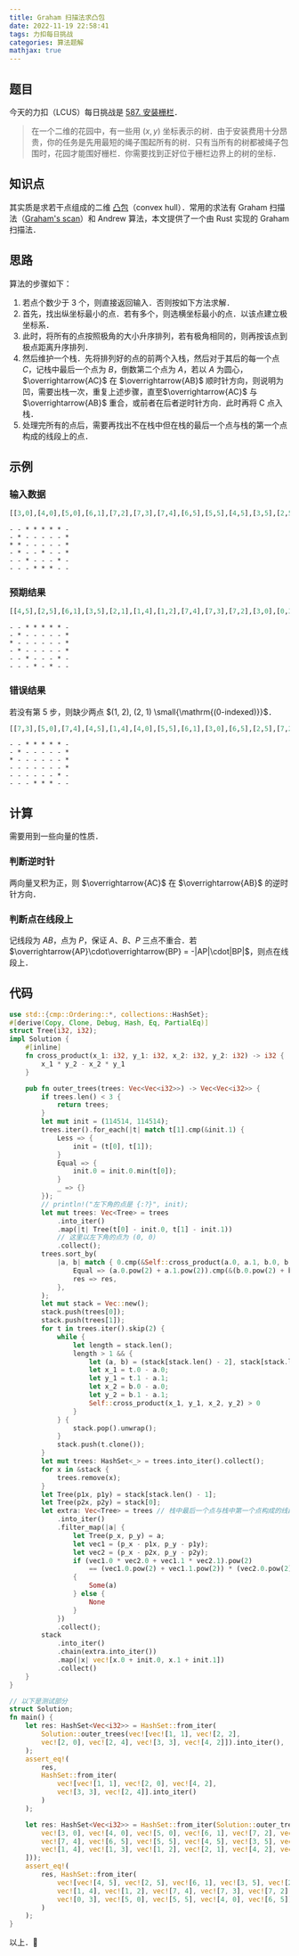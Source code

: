 ```yaml
---
title: Graham 扫描法求凸包
date: 2022-11-19 22:58:41
tags: 力扣每日挑战
categories: 算法题解
mathjax: true
---
```


## 题目

今天的力扣（LCUS）每日挑战是 [587. 安装栅栏](https://leetcode.cn/problems/erect-the-fence/)．

> 在一个二维的花园中，有一些用 $(x, y)$ 坐标表示的树．由于安装费用十分昂贵，你的任务是先用最短的绳子围起所有的树．只有当所有的树都被绳子包围时，花园才能围好栅栏．你需要找到正好位于栅栏边界上的树的坐标．

## 知识点

其实质是求若干点组成的二维 [凸包](https://oi-wiki.org/geometry/convex-hull/)（convex hull）．常用的求法有 Graham 扫描法（[Graham's scan](https://en.wikipedia.org/wiki/Graham_scan)）和 Andrew 算法，本文提供了一个由 Rust 实现的 Graham 扫描法．

## 思路

算法的步骤如下：

1. 若点个数少于 3 个，则直接返回输入．否则按如下方法求解．
2. 首先，找出纵坐标最小的点．若有多个，则选横坐标最小的点．以该点建立极坐标系．
3. 此时，将所有的点按照极角的大小升序排列，若有极角相同的，则再按该点到极点距离升序排列．
4. 然后维护一个栈．先将排列好的点的前两个入栈，然后对于其后的每一个点 $C$，记栈中最后一个点为 $B$，倒数第二个点为 $A$，若以 $A$ 为圆心，$\overrightarrow{AC}$ 在 $\overrightarrow{AB}$ 顺时针方向，则说明为凹，需要出栈一次，重复上述步骤，直至$\overrightarrow{AC}$ 与 $\overrightarrow{AB}$ 重合，或前者在后者逆时针方向．此时再将 C 点入栈．
5. 处理完所有的点后，需要再找出不在栈中但在栈的最后一个点与栈的第一个点构成的线段上的点．

## 示例

### 输入数据

```python
[[3,0],[4,0],[5,0],[6,1],[7,2],[7,3],[7,4],[6,5],[5,5],[4,5],[3,5],[2,5],[1,4],[1,3],[1,2],[2,1],[4,2],[0,3]]
```

```
- - * * * * * -
- * - - - - - *
* * - - - - - *
- * - - * - - *
- - * - - - * -
- - - * * * - -
```

### 预期结果

```python
[[4,5],[2,5],[6,1],[3,5],[2,1],[1,4],[1,2],[7,4],[7,3],[7,2],[3,0],[0,3],[5,0],[5,5],[4,0],[6,5]]
```

```
- - * * * * * -
- * - - - - - *
* - - - - - - *
- * - - - - - *
- - * - - - * -
- - - * - * - -
```

### 错误结果

若没有第 5 步，则缺少两点 $(1, 2), (2, 1) \small{\mathrm{(0-indexed)}}$．

```python
[[7,3],[5,0],[7,4],[4,5],[1,4],[4,0],[5,5],[6,1],[3,0],[6,5],[2,5],[7,2],[0,3],[3,5]]
```

```
- - * * * * * -
- * - - - - - *
* - - - - - - *
- - - - - - - *
- - - - - - * -
- - - * * * - -
```

## 计算

需要用到一些向量的性质．

### 判断逆时针

两向量叉积为正，则 $\overrightarrow{AC}$ 在 $\overrightarrow{AB}$ 的逆时针方向．

### 判断点在线段上

记线段为 $AB$，点为 $P$，保证 $A$、$B$、$P$ 三点不重合．若 $\overrightarrow{AP}\cdot\overrightarrow{BP} = -|AP|\cdot|BP|$，则点在线段上．

## 代码

```rust
use std::{cmp::Ordering::*, collections::HashSet};
#[derive(Copy, Clone, Debug, Hash, Eq, PartialEq)]
struct Tree(i32, i32);
impl Solution {
    #[inline]
    fn cross_product(x_1: i32, y_1: i32, x_2: i32, y_2: i32) -> i32 {
        x_1 * y_2 - x_2 * y_1
    }

    pub fn outer_trees(trees: Vec<Vec<i32>>) -> Vec<Vec<i32>> {
        if trees.len() < 3 {
            return trees;
        }
        let mut init = (114514, 114514);
        trees.iter().for_each(|t| match t[1].cmp(&init.1) {
            Less => {
                init = (t[0], t[1]);
            }
            Equal => {
                init.0 = init.0.min(t[0]);
            }
            _ => {}
        });
        // println!("左下角的点是 {:?}", init);
        let mut trees: Vec<Tree> = trees
            .into_iter()
            .map(|t| Tree(t[0] - init.0, t[1] - init.1))
            // 这里以左下角的点为 (0, 0)
            .collect();
        trees.sort_by(
            |a, b| match { 0.cmp(&Self::cross_product(a.0, a.1, b.0, b.1)) } {
                Equal => (a.0.pow(2) + a.1.pow(2)).cmp(&(b.0.pow(2) + b.1.pow(2))),
                res => res,
            },
        );
        let mut stack = Vec::new();
        stack.push(trees[0]);
        stack.push(trees[1]);
        for t in trees.iter().skip(2) {
            while {
                let length = stack.len();
                length > 1 && {
                    let (a, b) = (stack[stack.len() - 2], stack[stack.len() - 1]);
                    let x_1 = t.0 - a.0;
                    let y_1 = t.1 - a.1;
                    let x_2 = b.0 - a.0;
                    let y_2 = b.1 - a.1;
                    Self::cross_product(x_1, y_1, x_2, y_2) > 0
                }
            } {
                stack.pop().unwrap();
            }
            stack.push(t.clone());
        }
        let mut trees: HashSet<_> = trees.into_iter().collect();
        for x in &stack {
            trees.remove(x);
        }
        let Tree(p1x, p1y) = stack[stack.len() - 1];
        let Tree(p2x, p2y) = stack[0];
        let extra: Vec<Tree> = trees // 栈中最后一个点与栈中第一个点构成的线段上的点
            .into_iter()
            .filter_map(|a| {
                let Tree(p_x, p_y) = a;
                let vec1 = (p_x - p1x, p_y - p1y);
                let vec2 = (p_x - p2x, p_y - p2y);
                if (vec1.0 * vec2.0 + vec1.1 * vec2.1).pow(2)
                    == (vec1.0.pow(2) + vec1.1.pow(2)) * (vec2.0.pow(2) + vec2.1.pow(2))
                {
                    Some(a)
                } else {
                    None
                }
            })
            .collect();
        stack
            .into_iter()
            .chain(extra.into_iter())
            .map(|x| vec![x.0 + init.0, x.1 + init.1])
            .collect()
    }
}

// 以下是测试部分
struct Solution;
fn main() {
    let res: HashSet<Vec<i32>> = HashSet::from_iter(
        Solution::outer_trees(vec![vec![1, 1], vec![2, 2],
        vec![2, 0], vec![2, 4], vec![3, 3], vec![4, 2]]).into_iter(),
    );
    assert_eq!(
        res,
        HashSet::from_iter(
            vec![vec![1, 1], vec![2, 0], vec![4, 2],
            vec![3, 3], vec![2, 4]].into_iter()
        )
    );

    let res: HashSet<Vec<i32>> = HashSet::from_iter(Solution::outer_trees(vec![
        vec![3, 0], vec![4, 0], vec![5, 0], vec![6, 1], vec![7, 2], vec![7, 3],
        vec![7, 4], vec![6, 5], vec![5, 5], vec![4, 5], vec![3, 5], vec![2, 5],
        vec![1, 4], vec![1, 3], vec![1, 2], vec![2, 1], vec![4, 2], vec![0, 3]
    ]));
    assert_eq!(
        res, HashSet::from_iter(
            vec![vec![4, 5], vec![2, 5], vec![6, 1], vec![3, 5], vec![2, 1],
            vec![1, 4], vec![1, 2], vec![7, 4], vec![7, 3], vec![7, 2], vec![3, 0],
            vec![0, 3], vec![5, 0], vec![5, 5], vec![4, 0], vec![6, 5]].into_iter()
        )
    );
}
```

以上．🌲
